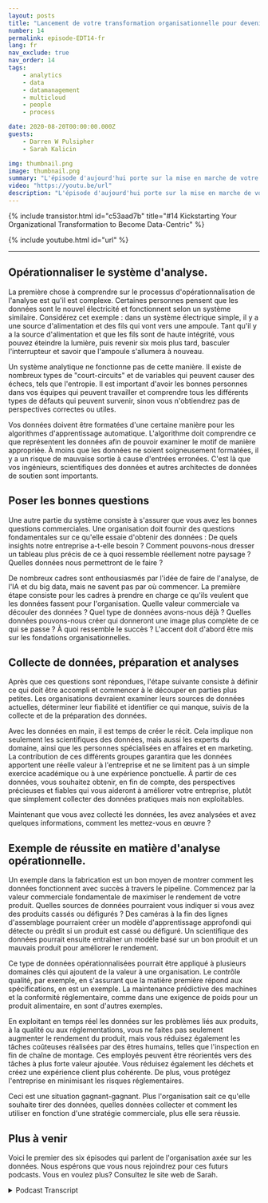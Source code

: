 ```yaml
---
layout: posts
title: "Lancement de votre transformation organisationnelle pour devenir axé sur les données."
number: 14
permalink: episode-EDT14-fr
lang: fr
nav_exclude: true
nav_order: 14
tags:
    - analytics
    - data
    - datamanagement
    - multicloud
    - people
    - process

date: 2020-08-20T00:00:00.000Z
guests:
    - Darren W Pulsipher
    - Sarah Kalicin

img: thumbnail.png
image: thumbnail.png
summary: "L'épisode d'aujourd'hui porte sur la mise en marche de votre organisation pour devenir centrée sur les données et la valeur que cela peut apporter. L'invitée spéciale de Darren est Sarah Kalicin, scientifique des données en chef pour les centres de données chez Intel."
video: "https://youtu.be/url"
description: "L'épisode d'aujourd'hui porte sur la mise en marche de votre organisation pour devenir centrée sur les données et la valeur que cela peut apporter. L'invitée spéciale de Darren est Sarah Kalicin, scientifique des données en chef pour les centres de données chez Intel."
---
```


<div>
{% include transistor.html id="c53aad7b" title="#14 Kickstarting Your Organizational Transformation to Become Data-Centric" %}

{% include youtube.html id="url" %}
</div>

---

## Opérationnaliser le système d'analyse.

La première chose à comprendre sur le processus d'opérationnalisation de l'analyse est qu'il est complexe. Certaines personnes pensent que les données sont le nouvel électricité et fonctionnent selon un système similaire. Considérez cet exemple : dans un système électrique simple, il y a une source d'alimentation et des fils qui vont vers une ampoule. Tant qu'il y a la source d'alimentation et que les fils sont de haute intégrité, vous pouvez éteindre la lumière, puis revenir six mois plus tard, basculer l'interrupteur et savoir que l'ampoule s'allumera à nouveau.

Un système analytique ne fonctionne pas de cette manière. Il existe de nombreux types de "court-circuits" et de variables qui peuvent causer des échecs, tels que l'entropie. Il est important d'avoir les bonnes personnes dans vos équipes qui peuvent travailler et comprendre tous les différents types de défauts qui peuvent survenir, sinon vous n'obtiendrez pas de perspectives correctes ou utiles.

Vos données doivent être formatées d'une certaine manière pour les algorithmes d'apprentissage automatique. L'algorithme doit comprendre ce que représentent les données afin de pouvoir examiner le motif de manière appropriée. À moins que les données ne soient soigneusement formatées, il y a un risque de mauvaise sortie à cause d'entrées erronées. C'est là que vos ingénieurs, scientifiques des données et autres architectes de données de soutien sont importants.

## Poser les bonnes questions

Une autre partie du système consiste à s'assurer que vous avez les bonnes questions commerciales. Une organisation doit fournir des questions fondamentales sur ce qu'elle essaie d'obtenir des données : De quels insights notre entreprise a-t-elle besoin ? Comment pouvons-nous dresser un tableau plus précis de ce à quoi ressemble réellement notre paysage ? Quelles données nous permettront de le faire ?

De nombreux cadres sont enthousiasmés par l'idée de faire de l'analyse, de l'IA et du big data, mais ne savent pas par où commencer. La première étape consiste pour les cadres à prendre en charge ce qu'ils veulent que les données fassent pour l'organisation. Quelle valeur commerciale va découler des données ? Quel type de données avons-nous déjà ? Quelles données pouvons-nous créer qui donneront une image plus complète de ce qui se passe ? À quoi ressemble le succès ? L'accent doit d'abord être mis sur les fondations organisationnelles.

## Collecte de données, préparation et analyses

Après que ces questions sont répondues, l'étape suivante consiste à définir ce qui doit être accompli et commencer à le découper en parties plus petites. Les organisations devraient examiner leurs sources de données actuelles, déterminer leur fiabilité et identifier ce qui manque, suivis de la collecte et de la préparation des données.

Avec les données en main, il est temps de créer le récit. Cela implique non seulement les scientifiques des données, mais aussi les experts du domaine, ainsi que les personnes spécialisées en affaires et en marketing. La contribution de ces différents groupes garantira que les données apportent une réelle valeur à l'entreprise et ne se limitent pas à un simple exercice académique ou à une expérience ponctuelle. À partir de ces données, vous souhaitez obtenir, en fin de compte, des perspectives précieuses et fiables qui vous aideront à améliorer votre entreprise, plutôt que simplement collecter des données pratiques mais non exploitables.

Maintenant que vous avez collecté les données, les avez analysées et avez quelques informations, comment les mettez-vous en œuvre ?

## Exemple de réussite en matière d'analyse opérationnelle.

Un exemple dans la fabrication est un bon moyen de montrer comment les données fonctionnent avec succès à travers le pipeline. Commencez par la valeur commerciale fondamentale de maximiser le rendement de votre produit. Quelles sources de données pourraient vous indiquer si vous avez des produits cassés ou défigurés ? Des caméras à la fin des lignes d'assemblage pourraient créer un modèle d'apprentissage approfondi qui détecte ou prédit si un produit est cassé ou défiguré. Un scientifique des données pourrait ensuite entraîner un modèle basé sur un bon produit et un mauvais produit pour améliorer le rendement.

Ce type de données opérationnalisées pourrait être appliqué à plusieurs domaines clés qui ajoutent de la valeur à une organisation. Le contrôle qualité, par exemple, en s'assurant que la matière première répond aux spécifications, en est un exemple. La maintenance prédictive des machines et la conformité réglementaire, comme dans une exigence de poids pour un produit alimentaire, en sont d'autres exemples.

En exploitant en temps réel les données sur les problèmes liés aux produits, à la qualité ou aux réglementations, vous ne faites pas seulement augmenter le rendement du produit, mais vous réduisez également les tâches coûteuses réalisées par des êtres humains, telles que l'inspection en fin de chaîne de montage. Ces employés peuvent être réorientés vers des tâches à plus forte valeur ajoutée. Vous réduisez également les déchets et créez une expérience client plus cohérente. De plus, vous protégez l'entreprise en minimisant les risques réglementaires.

Ceci est une situation gagnant-gagnant. Plus l'organisation sait ce qu'elle souhaite tirer des données, quelles données collecter et comment les utiliser en fonction d'une stratégie commerciale, plus elle sera réussie.

## Plus à venir

Voici le premier des six épisodes qui parlent de l'organisation axée sur les données. Nous espérons que vous nous rejoindrez pour ces futurs podcasts. Vous en voulez plus? Consultez le site web de Sarah.



<details>
<summary> Podcast Transcript </summary>

<p></p>

</details>
